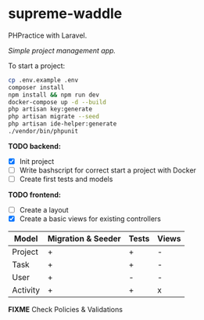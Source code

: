 # supreme-waddle
PHPractice with Laravel.

*Simple project management app.*

To start a project:
```bash
cp .env.example .env
composer install
npm install && npm run dev
docker-compose up -d --build
php artisan key:generate
php artisan migrate --seed
php artisan ide-helper:generate
./vendor/bin/phpunit 
```


**TODO backend:**
- [x] Init project
- [ ] Write bashscript for correct start a project with Docker
- [ ] Create first tests and models

**TODO frontend:**
- [ ] Create a layout
- [x] Create a basic views for existing controllers

Model | Migration & Seeder | Tests | Views
------------ | ------------- | ------------- | -------------
Project | + | + | -
Task | + | + | -
User | + | - | -
Activity | + | + | x

**FIXME**
Check Policies & Validations